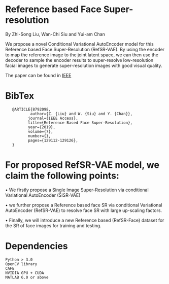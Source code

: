 # Reference based Face Super-resolution

By Zhi-Song Liu, Wan-Chi Siu and Yui-am Chan

We propose a novel Conditional Variational AutoEncoder model for this Reference based Face Super-Resolution (RefSR-VAE). By using the encoder to map the reference image to the joint latent space, we can then use the decoder to sample the encoder results to super-resolve low-resolution facial images to generate super-resolution images with good visual quality.

The paper can be found in [IEEE](https://ieeexplore.ieee.org/abstract/document/8792098)

# BibTex
       @ARTICLE{8792098,  
               author={Z. {Liu} and W. {Siu} and Y. {Chan}},  
              journal={IEEE Access},   
              title={Reference Based Face Super-Resolution},   
              year={2019},  
              volume={7},  
              number={},  
              pages={129112-129126},
       }
        
# For proposed RefSR-VAE model, we claim the following points:

• We firstly propose a Single Image Super-Resolution via conditional Variational AutoEncoder (SISR-VAE) 

• we further propose a Reference based face SR via conditional Variational AutoEncoder (RefSR-VAE) to resolve face SR with large up-scaling factors. 

• Finally, we will introduce a new Reference based (RefSR-Face) dataset for the SR of face images for training and testing. 

# Dependencies
    Python > 3.0
    OpenCV library
    CAFE
    NVIDIA GPU + CUDA
    MATLAB 6.0 or above
